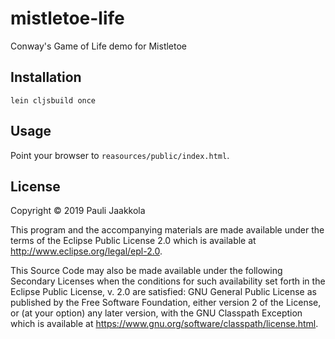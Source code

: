 # mistletoe-life

Conway's Game of Life demo for Mistletoe

## Installation

`lein cljsbuild once`

## Usage

Point your browser to `reasources/public/index.html`.

## License

Copyright © 2019 Pauli Jaakkola

This program and the accompanying materials are made available under the
terms of the Eclipse Public License 2.0 which is available at
http://www.eclipse.org/legal/epl-2.0.

This Source Code may also be made available under the following Secondary
Licenses when the conditions for such availability set forth in the Eclipse
Public License, v. 2.0 are satisfied: GNU General Public License as published by
the Free Software Foundation, either version 2 of the License, or (at your
option) any later version, with the GNU Classpath Exception which is available
at https://www.gnu.org/software/classpath/license.html.
